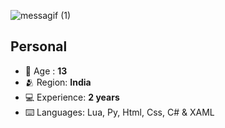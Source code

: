 ![messagif (1)](https://github.com/Vyvernl/Vyvernl/assets/157186731/1f0eee3e-8512-420b-b82f-dbd5fa738a88)

## Personal
- 🌱 Age : **13**
- 🫂 Region: **India**
- 💻 Experience: **2 years**
- ⌨️ Languages: Lua, Py, Html, Css, C# & XAML

